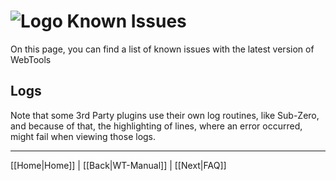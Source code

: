 # ![Logo](https://github.com/ukdtom/WebTools.bundle/blob/master/Wiki/WebTools/Logos/WebTools-48x48.png) Known Issues

On this page, you can find a list of known issues with the latest version of WebTools

## Logs
Note that some 3rd Party plugins use their own log routines, like Sub-Zero, and because of that, the highlighting of lines, where an error occurred, might fail when viewing those logs.
 
***

[[Home|Home]] | [[Back|WT-Manual]] | [[Next|FAQ]]